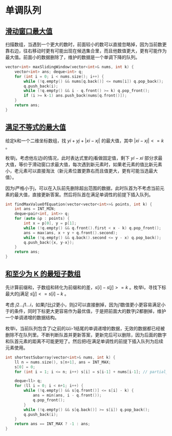 # 单调队列

## [滑动窗口最大值](https://leetcode.cn/problems/sliding-window-maximum/description/)

扫描数组，当遇到一个更大的数时，前面较小的数可以直接忽略掉，因为当前数更靠右边，往右移动时更有可能出现在候选集合里，而且他数值更大，更有可能作为最大值。前面小的数据删除了，维护的数据是一个单调下降的队列。

```cpp
vector<int> maxSlidingWindow(vector<int>& nums, int k) {
    vector<int> ans; deque<int> q;
    for (int i = 0; i < nums.size(); i++) {            
        while (!q.empty() && nums[q.back()] <= nums[i]) q.pop_back();            
        q.push_back(i);
        while (!q.empty() && i - q.front() >= k) q.pop_front();
        if (i >= k-1) ans.push_back(nums[q.front()]);
    }
    return ans;
}
```

## [满足不等式的最大值](https://leetcode.cn/problems/max-value-of-equation/description/)

给定k和一个二维坐标数组，找 $yi + yj + |xi - xj|$ 的最大值，其中 $|xi - xj| <= k$ 。

枚举j，考虑他左边i的情况，此时表达式里的j看做固定值，剩下 $yi - xi$ 部分求最大值，等价于滑动窗口求最大值，每次遇到新元素时，如果老元素的值比新元素小，老元素可以直接淘汰（新元素位置更靠右而且值更大，更有可能当选最大值）。

因为i严格小于j，可以在入队前先删除超出范围的数据，此时队首为不考虑当前元素的最大值，直接更新答案。然后将队首在满足单调性的前提下插入队列。

```cpp
int findMaxValueOfEquation(vector<vector<int>>& points, int k) {
    int ans = INT_MIN;
    deque<pair<int, int>> q;
    for (auto &p : points) {
        int x = p[0], y = p[1];
        while (!q.empty() && q.front().first < x - k) q.pop_front();
        ans = max(ans, x + y + q.front().second);
        while (!q.empty() && q.back().second <= y - x) q.pop_back();
        q.push_back({x, y-x});
    }
    return ans;
}
```

## [和至少为 K 的最短子数组](https://leetcode.cn/problems/shortest-subarray-with-sum-at-least-k/description/)

先计算前缀和，子数组和转化为前缀和的差，$s[i] - s[j] >= k$ 。枚举i，寻找下标最大的j满足 $s[j] <= s[i] - k$ 。

考虑 $j2...j1...i$，如果j1比j2更小，则j2可以直接删掉，因为j1数值更小更容易满足小于的条件，同时下标更大更容易作为最优值，于是把前面大的数字j2都删掉，维护一个单调递增的数据结构。

枚举i，当前队列包含了i之前的以i-1结尾的单调递增的数据，无效的数据都已经被删除不在队列里。不断判断队首并更新答案，更新完后可以删除，因为后面的数字和队首元素的距离不可能更短了。然后把i在满足单调性的前提下插入队列为后续元素使用。

```cpp
int shortestSubarray(vector<int>& nums, int k) {
    ll n = nums.size(), s[n+1], ans = INT_MAX;
    s[0] = 0;
    for (int i = 1; i <= n; i++) s[i] = s[i-1] + nums[i-1]; // partial_sum会溢出

    deque<ll> q;
    for (ll i = 0; i < n+1; i++) {
        while (!q.empty() && s[q.front()] <= s[i] - k) {
            ans = min(ans, i - q.front());
            q.pop_front();
        }
        while (!q.empty() && s[q.back()] >= s[i]) q.pop_back();
        q.push_back(i);
    }
    return ans == INT_MAX ? -1 : ans;
}
```